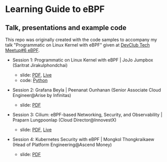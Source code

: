# Learning Guide to eBPF

## Talk, presentations and example code
This repo was originally created with the code samples to accompany my talk "Programmatic on Linux Kernel with eBPF" given at [DevClub Tech Meetup#6 eBPF](https://www.eventpop.me/e/50818). 

- Session 1: Programmatic on Linux Kernel with eBPF | JoJo Jumpbox (Saritrat Jirakulphondchai)
  - slide: [PDF](/slide/2024-08-29-dev-club-ebpf/01-programmatic-on-linux-kernel%20with-ebpf.pdf), [Live](https://docs.google.com/presentation/d/17E7O1pnyoKN9Y0--QW2zVzVpuzSrL6856SmtIQMNNGc/pub?start=false&loop=false&delayms=3000)
  - code: [Python](./python)

- Session 2: Grafana Beyla | Peenanat Ounhanan (Senior Associate Cloud Engineer@Arise by Infinitas)
  - slide: [PDF](./slide/2024-08-29-dev-club-ebpf/02-grafana-beyla.pdf) 

- Session 3: Cilium: eBPF-based Networking, Security, and Observability | Praparn Lungpoonlap (Cloud Director@InnovestX)
  - slide: [PDF](./slide/2024-08-29-dev-club-ebpf/03-introduction-cilium-ebpf-network.pdf), [Live](https://docs.google.com/presentation/d/1QlIdys51UTxy5naXyMsrpA342GBmdMG9xY-44y5vtGM/edit#slide=id.p1)

- Session 4: Kubernetes Security with eBPF | Mongkol Thongkraikaew (Head of Platform Engineering@Ascend Money)
  - slide: [PDF](./slide/2024-08-29-dev-club-ebpf/04-kubernetes-security-with-ebpf.pdf)